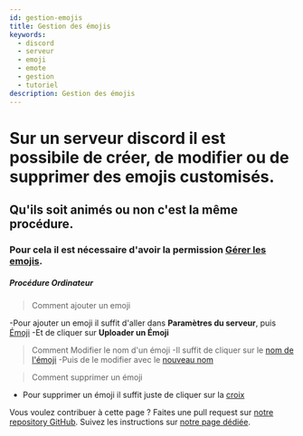 ```yaml
---
id: gestion-emojis
title: Gestion des émojis
keywords:
  - discord
  - serveur
  - emoji
  - emote
  - gestion
  - tutoriel
description: Gestion des émojis
---
```


# Sur un serveur discord il est possibile de créer, de modifier ou de supprimer des emojis customisés. 
## Qu'ils soit animés ou non c'est la même procédure.
### Pour cela il est nécessaire d'avoir la permission [Gérer les emojis](https://i.imgur.com/Y6pzX28.png).


##### Procédure Ordinateur

> Comment ajouter un emoji

-Pour ajouter un emoji il suffit d'aller dans **Paramètres du serveur**, puis [Émoji](https://i.imgur.com/ftpXo58.png)
-Et de cliquer sur **Uploader un Émoji**



> Comment Modifier le nom d'un émoji
-Il suffit de cliquer sur le [nom de l'émoji](https://i.imgur.com/HPlckPI.png)
-Puis de le modifier avec le [nouveau nom](https://i.imgur.com/S9XKj1f.png)


> Comment supprimer un émoji
- Pour supprimer un émoji il suffit juste de cliquer sur la [croix](https://i.imgur.com/aI2BFHj.png)




Vous voulez contribuer à cette page ? Faites une pull request sur [notre repository GitHub](https://github.com/discordfr/wiki). Suivez les instructions sur [notre page dédiée](https://discord.fr/wiki/contribuer).
